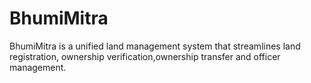 # BhumiMitra
BhumiMitra is a unified land management system that streamlines land registration, ownership verification,ownership transfer and officer management.
